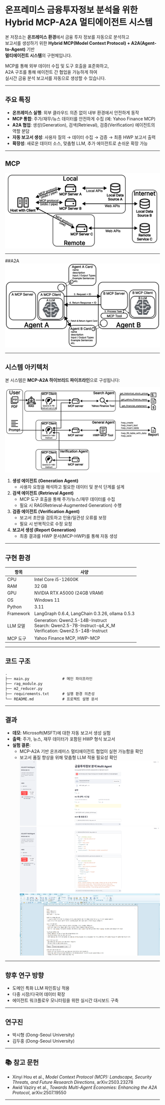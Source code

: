 # 온프레미스 금융투자정보 분석을 위한 Hybrid MCP-A2A 멀티에이전트 시스템

본 저장소는 **온프레미스 환경**에서 금융 투자 정보를 자동으로 분석하고  
보고서를 생성하기 위한 **Hybrid MCP(Model Context Protocol) + A2A(Agent-to-Agent)** 기반  
**멀티에이전트 시스템**의 구현체입니다.  

MCP를 통해 외부 데이터 수집 및 도구 호출을 표준화하고,  
A2A 구조를 통해 에이전트 간 협업을 가능하게 하여  
실시간 금융 분석 보고서를 자동으로 생성할 수 있습니다.

---

##  주요 특징
- **온프레미스 실행**: 외부 클라우드 의존 없이 내부 환경에서 안전하게 동작  
- **MCP 통합**: 주가/재무/뉴스 데이터를 안전하게 수집 (예: Yahoo Finance MCP)
- **A2A 협업**: 생성(Generation), 검색(Retrieval), 검증(Verification) 에이전트의 역할 분담  
- **자동 보고서 생성**: 사용자 질의 → 데이터 수집 → 검증 → 최종 HWP 보고서 출력  
- **확장성**: 새로운 데이터 소스, 맞춤형 LLM, 추가 에이전트로 손쉬운 확장 가능  

---

## MCP
![MCP](img/MCP.png)

---

##A2A
![A2A](img/A2A.png)


---

##  시스템 아키텍처
본 시스템은 **MCP-A2A 하이브리드 파이프라인**으로 구성됩니다:

![Overall Pipeline](img/OverallPipeline.png)

1. **생성 에이전트 (Generation Agent)**  
   - 사용자 요청을 해석하고 필요한 데이터 및 분석 단계를 설계  
2. **검색 에이전트 (Retrieval Agent)**  
   - MCP 도구 호출을 통해 주가/뉴스/재무 데이터를 수집  
   - 필요 시 RAG(Retrieval-Augmented Generation) 수행  
3. **검증 에이전트 (Verification Agent)**  
   - 보고서 초안을 검토하고 인용/일관성 오류를 보정  
   - 필요 시 반복적으로 수정 요청  
4. **보고서 생성 (Report Generation)**  
   - 최종 결과를 HWP 문서(MCP-HWP)를 통해 자동 생성  

---

##  구현 환경
| 항목        | 사양 |
|-------------|------|
| CPU         | Intel Core i5-12600K |
| RAM         | 32 GB |
| GPU         | NVIDIA RTX A5000 (24GB VRAM) |
| OS          | Windows 11 |
| Python      | 3.11 |
| Framework   | LangGraph 0.6.4, LangChain 0.3.26, ollama 0.5.3 |
| LLM 모델    | Generation: Qwen2.5-14B-Instruct<br>Search: Qwen2.5-7B-Instruct-q4_K_M<br>Verification: Qwen2.5-14B-Instruct |
| MCP 도구    | Yahoo Finance MCP, HWP-MCP |

---

##  코드 구조
```
.
├── main.py               # 메인 파이프라인
├── rag_module.py         
├── m2_reducer.py
├── requirements.txt      # 실행 환경 의존성
└── README.md             # 프로젝트 설명 문서
```

---

##  결과
- **데모**: Microsoft(MSFT)에 대한 자동 보고서 생성 실험  
- **출력**: 주가, 뉴스, 재무 데이터가 포함된 HWP 형식 보고서  
- **실험 결론**:  
  - MCP-A2A 기반 온프레미스 멀티에이전트 협업이 실현 가능함을 확인  
  - 보고서 품질 향상을 위해 맞춤형 LLM 적용 필요성 확인  
![QueryInterface](img/QueryInterface.png)
![ToolInvocation](img/ToolInvocation.png)
![Report(HWP)View](img/Report(HWP)View.png)
---

##  향후 연구 방향
- 도메인 특화 LLM 파인튜닝 적용  
- 다중 시장/다국어 데이터 확장  
- 에이전트 워크플로우 모니터링을 위한 실시간 대시보드 구축  

---

##  연구진
- 박시형 (Dong-Seoul University)  
- 김두홍 (Dong-Seoul University)    

---

## 📚 참고 문헌 
- Xinyi Hou et al., *Model Context Protocol (MCP): Landscape, Security Threats, and Future Research Directions*, arXiv:2503.23278  
- Awid Vaziry et al., *Towards Multi-Agent Economies: Enhancing the A2A Protocol*, arXiv:2507.19550  

---
